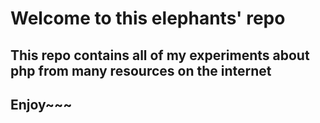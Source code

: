 # Welcome to this elephants' repo

## This repo contains all of my experiments about php from many resources on the internet

## Enjoy~~~